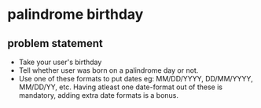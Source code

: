 # palindrome birthday

## problem statement
- Take your user's birthday
- Tell whether user was born on a palindrome day or not. 
- Use one of these formats to put dates eg: MM/DD/YYYY, DD/MM/YYYY, MM/DD/YY, etc. Having atleast one date-format out of these is mandatory, adding extra date formats is a bonus.